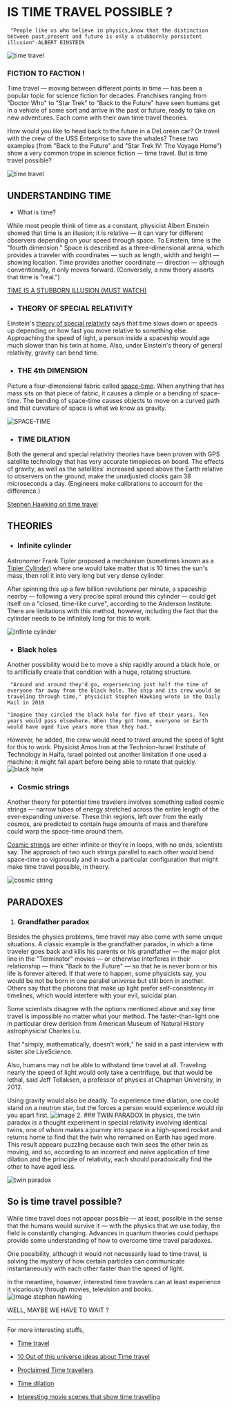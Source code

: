 # IS TIME TRAVEL POSSIBLE ?
` "People like us who believe in physics,know that the distinction between past,present and future is only a stubbornly persistent illusion"-ALBERT EINSTEIN`


![time travel](https://images.saymedia-content.com/.image/c_limit%2Ccs_srgb%2Cq_auto:good%2Cw_403/MTc2NDU3MjA0NDk1NjIzMzgx/another-dimension-a-secret-path-how-to-go-in-that.webp )
### FICTION TO FACTION !
Time travel — moving between different points in time — has been a popular topic for science fiction for decades. Franchises ranging from "Doctor Who" to "Star Trek" to "Back to the Future" have seen humans get in a vehicle of some sort and arrive in the past or future, ready to take on new adventures. Each come with their own time travel theories.


How would you like to head back to the future in a DeLorean car? Or travel with the crew of the USS Enterprise to save the whales? These two examples (from "Back to the Future" and "Star Trek IV: The Voyage Home") show a very common trope in science fiction — time travel. But is time travel possible?


![time travel](https://www.bigfinish.com/image/release/2272/large.jpg)


## UNDERSTANDING TIME
* What is time? 

While most people think of time as a constant, physicist Albert Einstein showed that time is an illusion; it is relative — it can vary for different observers depending on your speed through space. To Einstein, time is the "fourth dimension." Space is described as a three-dimensional arena, which provides a traveler with coordinates — such as length, width and height —showing location. Time provides another coordinate — direction — although conventionally, it only moves forward. (Conversely, a new theory asserts that time is "real.")

[TIME IS A STUBBORN ILLUSION (MUST WATCH) ](https://www.youtube.com/watch?v=ZyYqyYAKGC0)
* ### THEORY OF SPECIAL RELATIVITY
Einstein's [theory of special relativity](https://www.space.com/17661-theory-general-relativity.html) says that time slows down or speeds up depending on how fast you move relative to something else. Approaching the speed of light, a person inside a spaceship would age much slower than his twin at home. Also, under Einstein's theory of general relativity, gravity can bend time.

* ### THE 4th DIMENSION
Picture a four-dimensional fabric called [space-time](https://www.space.com/655-matter-rides-black-hole-space-time-wave.html). When anything that has mass sits on that piece of fabric, it causes a dimple or a bending of space-time. The bending of space-time causes objects to move on a curved path and that curvature of space is what we know as gravity.

![SPACE-TIME](https://cdn.mos.cms.futurecdn.net/WcygHAY8WVxy2ToWBqQuxZ.jpg)

* ### TIME DILATION


Both the general and special relativity theories have been proven with GPS satellite technology that has very accurate timepieces on board. The effects of gravity, as well as the satellites' increased speed above the Earth relative to observers on the ground, make the unadjusted clocks gain 38 microseconds a day. (Engineers make calibrations to account for the difference.)



[Stephen Hawking on time travel](https://www.businessinsider.com/stephen-hawking-book-backward-time-travel-possibility-2018-11)
## THEORIES
* ###  Infinite cylinder

Astronomer Frank Tipler proposed a mechanism (sometimes known as a [Tipler Cylinder](https://en.wikipedia.org/wiki/Tipler_cylinder)) where one would take matter that is 10 times the sun's mass, then roll it into very long but very dense cylinder.

After spinning this up a few billion revolutions per minute, a spaceship nearby — following a very precise spiral around this cylinder — could get itself on a "closed, time-like curve", according to the Anderson Institute. There are limitations with this method, however, including the fact that the cylinder needs to be infinitely long for this to work.

![infinte cylinder](https://i.pinimg.com/originals/85/1e/ef/851eef3f13565a792925e030b8c5195c.jpg)                                 

* ### Black holes

Another possibility would be to move a ship rapidly around a black hole, or to artificially create that condition with a huge, rotating structure.

` "Around and around they'd go, experiencing just half the time of everyone far away from the black hole. The ship and its crew would be traveling through time," physicist Stephen Hawking wrote in the Daily Mail in 2010`

`"Imagine they circled the black hole for five of their years. Ten years would pass elsewhere. When they got home, everyone on Earth would have aged five years more than they had."`

However, he added, the crew would need to travel around the speed of light for this to work. Physicist Amos Iron at the Technion-Israel Institute of Technology in Haifa, Israel pointed out another limitation if one used a machine: it might fall apart before being able to rotate that quickly.
![black hole](https://cdn.mos.cms.futurecdn.net/kATxTFDJyqt3pdUjsU6C7E.jpg)

* ###  Cosmic strings

Another theory for potential time travelers involves something called cosmic strings — narrow tubes of energy stretched across the entire length of the ever-expanding universe. These thin regions, left over from the early cosmos, are predicted to contain huge amounts of mass and therefore could warp the space-time around them.

[Cosmic strings](https://www.space.com/mysterious-cosmic-strings-gravitational-waves.html) are either infinite or they’re in loops, with no ends, scientists say. The approach of two such strings parallel to each other would bend space-time so vigorously and in such a particular configuration that might make time travel possible, in theory.

![cosmic string](https://assets.newatlas.com/dims4/default/160632e/2147483647/strip/true/crop/684x600+0+0/resize/684x600!/quality/90/?url=http%3A%2F%2Fnewatlas-brightspot.s3.amazonaws.com%2Fa2%2Fd5%2Fd12b1cd94531adeec62e0aaa5e0d%2Fantimatter-neutrinos.jpg)

## PARADOXES
1) ### Grandfather paradox

Besides the physics problems, time travel may also come with some unique situations. A classic example is the grandfather paradox, in which a time traveler goes back and kills his parents or his grandfather — the major plot line in the "Terminator" movies — or otherwise interferes in their relationship — think "Back to the Future" — so that he is never born or his life is forever altered.
If that were to happen, some physicists say, you would be not be born in one parallel universe but still born in another. Others say that the photons that make up light prefer self-consistency in timelines, which would interfere with your evil, suicidal plan.

Some scientists disagree with the options mentioned above and say time travel is impossible no matter what your method. The faster-than-light one in particular drew derision from American Museum of Natural History astrophysicist Charles Lu.

That "simply, mathematically, doesn't work," he said in a past interview with sister site LiveScience.

Also, humans may not be able to withstand time travel at all. Traveling nearly the speed of light would only take a centrifuge, but that would be lethal, said Jeff Tollaksen, a professor of physics at Chapman University, in 2012.

Using gravity would also be deadly. To experience time dilation, one could stand on a neutron star, but the forces a person would experience would rip you apart first.
![image](https://live.staticflickr.com/8459/7936218464_8f1dcacde8_z.jpg)
2. ###  TWIN PARADOX
In physics, the twin paradox is a thought experiment in special relativity involving identical twins, one of whom makes a journey into space in a high-speed rocket and returns home to find that the twin who remained on Earth has aged more. This result appears puzzling because each twin sees the other twin as moving, and so, according to an incorrect and naive application of time dilation and the principle of relativity, each should paradoxically find the other to have aged less. 

![twin paradox](https://external-preview.redd.it/9hn7M852S78tSgZEBeG4iZC2w_lv3lAl8DWYMq4LIPs.jpg?auto=webp&s=148d96e83ea859c8c85b1bb71961ab75fb37df76)

## So is time travel possible?


While time travel does not appear possible — at least, possible in the sense that the humans would survive it — with the physics that we use today, the field is constantly changing. Advances in quantum theories could perhaps provide some understanding of how to overcome time travel paradoxes.

One possibility, although it would not necessarily lead to time travel, is solving the mystery of how certain particles can communicate instantaneously with each other faster than the speed of light.

In the meantime, however, interested time travelers can at least experience it vicariously through movies, television and books.
![image stephen hawking](https://quotefancy.com/media/wallpaper/3840x2160/5508-Stephen-Hawking-Quote-If-time-travel-is-possible-where-are-the.jpg)

WELL, MAYBE WE HAVE TO WAIT ?
___
For more interesting stuffs,

*  [Time travel](https://www.youtube.com/watch?v=DoJU3GxkuYw)

* [10 Out of this universe ideas about Time travel](https://listverse.com/2018/04/11/10-out-of-this-universe-ideas-about-time-travel/)
* [Proclaimed Time travellers](https://www.youtube.com/watch?v=ezJrzGajsNg)
* [Time dilation](https://www.youtube.com/watch?v=HHRK6ojWdtU)
* [Interesting movie scenes that show time travelling](https://www.youtube.com/watch?v=WFlLhXrYlWg)










